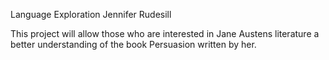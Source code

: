 Language Exploration 
Jennifer Rudesill


This project will allow those who are interested in Jane Austens literature a better understanding of the book Persuasion written by her.

